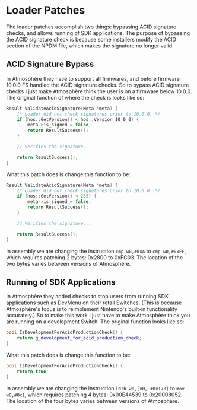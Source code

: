 # Loader Patches

The loader patches accomplish two things: bypassing ACID signature checks, and allows running of SDK applications. The purpose of bypassing the ACID signature check is because some installers modify the ACID section of the NPDM file, which makes the signature no longer valid.

## ACID Signature Bypass

In Atmosphère they have to support all firmwares, and before firmware 10.0.0 FS handled the ACID signature checks. So to bypass ACID signature checks I just make Atmosphère think the user is on a firmware below 10.0.0. The original function of where the check is looks like so:

```cpp
Result ValidateAcidSignature(Meta *meta) {
    /* Loader did not check signatures prior to 10.0.0. */
    if (hos::GetVersion() < hos::Version_10_0_0) {
        meta->is_signed = false;
        return ResultSuccess();
    }

    // Verifies the signature...

    return ResultSuccess();
}
```

What this patch does is change this function to be:

```cpp
Result ValidateAcidSignature(Meta *meta) {
    /* Loader did not check signatures prior to 10.0.0. */
    if (hos::GetVersion() < 255) {
        meta->is_signed = false;
        return ResultSuccess();
    }

    // Verifies the signature...

    return ResultSuccess();
}
```

In assembly we are changing the instruction `cmp w0,#0xA` to `cmp w0,#0xFF`, which requires patching 2 bytes: 0x2800 to 0xFC03. The location of the two bytes varies between versions of Atmosphère.

## Running of SDK Applications

In Atmosphère they added checks to stop users from running SDK applications such as DevMenu on their retail Switches. (This is because Atmosphère's focus is to reimplement Nintendo's built-in functionality accurately.) So to make this work I just have to make Atmosphère think you are running on a development Switch. The original function looks like so:

```cpp
bool IsDevelopmentForAcidProductionCheck() {
    return g_development_for_acid_production_check;
}
```

What this patch does is change this function to be:

```cpp
bool IsDevelopmentForAcidProductionCheck() {
    return true;
}
```

In assembly we are changing the instruction `ldrb w0,[x0, #0x178]` to `mov w0,#0x1`, which requires patching 4 bytes: 0x00E44539 to 0x20008052. The location of the four bytes varies between versions of Atmosphère.
